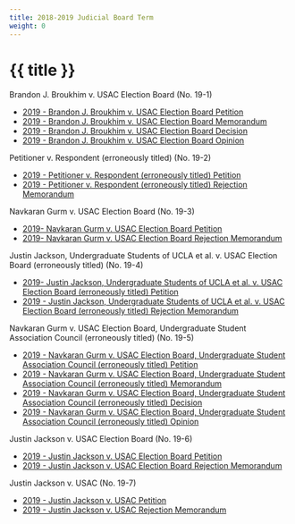 ```yaml
---
title: 2018-2019 Judicial Board Term
weight: 0
---
```


# {{ title }}

Brandon J. Broukhim v. USAC Election Board (No. 19-1)

  - [2019 - Brandon J. Broukhim v. USAC Election Board Petition](/docs/cases/19-1%20Petition.pdf)
  - [2019 - Brandon J. Broukhim v. USAC Election Board Memorandum](/docs/cases/19-1%20Memo.pdf)
  - [2019 - Brandon J. Broukhim v. USAC Election Board Decision](/docs/cases/19-1%20Decision%20Memo.pdf)
  - [2019 - Brandon J. Broukhim v. USAC Election Board Opinion](/docs/cases/19-1%20Opinion%20.pdf)

Petitioner v. Respondent (erroneously titled) (No. 19-2)

  - [2019 - Petitioner v. Respondent (erroneously titled) Petition](/docs/cases/19-2%20Petition.pdf)
  - [2019 - Petitioner v. Respondent (erroneously titled) Rejection Memorandum](/docs/cases/19-2%20Memo.pdf)

Navkaran Gurm v. USAC Election Board (No. 19-3)

  - [2019- Navkaran Gurm v. USAC Election Board Petition](/docs/cases/19-3%20Petition.pdf)
  - [2019- Navkaran Gurm v. USAC Election Board Rejection Memorandum](/docs/cases/19-3%20Memo.pdf)

Justin Jackson, Undergraduate Students of UCLA et al. v. USAC Election Board (erroneously titled) (No. 19-4)

  - [2019- Justin Jackson, Undergraduate Students of UCLA et al. v. USAC Election Board (erroneously titled) Petition](/docs/cases/19-4%20Petition.pdf)
  - [2019 - Justin Jackson, Undergraduate Students of UCLA et al. v. USAC Election Board (erroneously titled) Rejection Memorandum](/docs/cases/19-4%20Memo.pdf)

Navkaran Gurm v. USAC Election Board, Undergraduate Student Association Council (erroneously titled) (No. 19-5)

  - [2019 - Navkaran Gurm v. USAC Election Board, Undergraduate Student Association Council (erroneously titled) Petition](/docs/cases/19-5%20Petition.pdf)
  - [2019 - Navkaran Gurm v. USAC Election Board, Undergraduate Student Association Council (erroneously titled) Memorandum](/docs/cases/19-5%20Decision%20Memo.pdf)
  - [2019 - Navkaran Gurm v. USAC Election Board, Undergraduate Student Association Council (erroneously titled) Decision](/docs/cases/19-5%20Decision%20Memo.pdf)
  - [2019 - Navkaran Gurm v. USAC Election Board, Undergraduate Student Association Council (erroneously titled) Opinion](/docs/cases/19-5%20Opinion%20.pdf)

Justin Jackson v. USAC Election Board (No. 19-6)

  - [2019 - Justin Jackson v. USAC Election Board Petition](/docs/cases/19-6%20Petition%20.pdf)
  - [2019 - Justin Jackson v. USAC Election Board Rejection Memorandum](/docs/cases/19-6%20Memo.pdf)

Justin Jackson v. USAC (No. 19-7)

  - [2019 - Justin Jackson v. USAC Petition](/docs/cases/19-7%20Petition.pdf)
  - [2019 - Justin Jackson v. USAC Rejection Memorandum](/docs/cases/19-7%20Memo.pdf)
